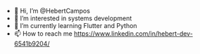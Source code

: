 - 👋 Hi, I’m @HebertCampos
- 👀 I’m interested in systems development
- 🌱 I’m currently learning Flutter and Python
- 📫 How to reach me https://www.linkedin.com/in/hebert-dev-6541b9204/
